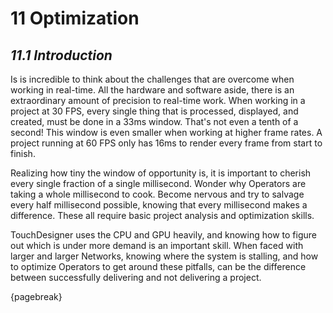 # 11 Optimization

## *11.1 Introduction*

Is is incredible to think about the challenges that are overcome when working in real-time. All the hardware and software aside, there is an extraordinary amount of precision to real-time work. When working in a project at 30 FPS, every single thing that is processed, displayed, and created, must be done in a 33ms window. That's not even a tenth of a second! This window is even smaller when working at higher frame rates. A project running at 60 FPS only has 16ms to render every frame from start to finish.

Realizing how tiny the window of opportunity is, it is important to cherish every single fraction of a single millisecond. Wonder why Operators are taking a whole millisecond to cook. Become nervous and try to salvage every half millisecond possible, knowing that every millisecond makes a difference. These all require basic project analysis and optimization skills.

TouchDesigner uses the CPU and GPU heavily, and knowing how to figure out which is under more demand is an important skill. When faced with larger and larger Networks, knowing where the system is stalling, and how to optimize Operators to get around these pitfalls, can be the difference between successfully delivering and not delivering a project.

{pagebreak}